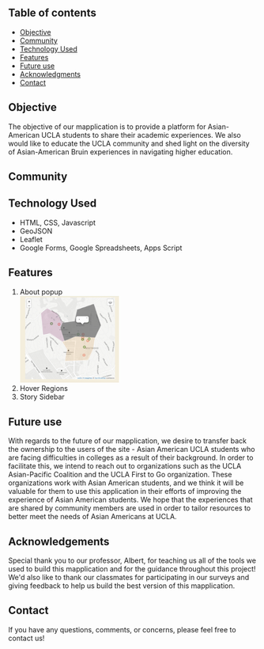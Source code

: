 ## Table of contents
* [Objective](#Objective)
* [Community](#Community)
* [Technology Used](#technology-used)
* [Features](#Features)
* [Future use](#Future-use)
* [Acknowledgments](#Acknowledgements)
* [Contact](#Contact)


## Objective
The objective of our mapplication is to provide a platform for Asian-American UCLA students to share their academic experiences. We also would like to educate the UCLA community and shed light on the diversity of Asian-American Bruin experiences in navigating higher education. 

## Community


## Technology Used
<ul>
  <li>HTML, CSS, Javascript</li>
  <li>GeoJSON</li>
  <li>Leaflet</li>
  <li>Google Forms, Google Spreadsheets, Apps Script</li>
</ul>


## Features

<!-- ![about popup](./images/hover.png) -->


<ol>
  <li>About popup</li>
  <img src="./images/hover.png" width="200">
  <li>Hover Regions</li>
  <li>Story Sidebar</li>
</ol>



## Future use
With regards to the future of our mapplication, we desire to transfer back the ownership to the users of the site - Asian American UCLA students who are facing difficulties in colleges as a result of their background. In order to facilitate this, we intend to reach out to organizations such as the UCLA Asian-Pacific Coalition and the UCLA First to Go organization. These organizations work with Asian American students, and we think it will be valuable for them to use this application in their efforts of improving the experience of Asian American students. We hope that the experiences that are shared by community members are used in order to tailor resources to better meet the needs of Asian Americans at UCLA. 


## Acknowledgements
Special thank you to our professor, Albert, for teaching us all of the tools we used to build this mapplication and for the guidance throughout this project! We'd also like to thank our classmates for participating in our surveys and giving feedback to help us build the best version of this mapplication. 


## Contact
If you have any questions, comments, or concerns, please feel free to contact us! 
